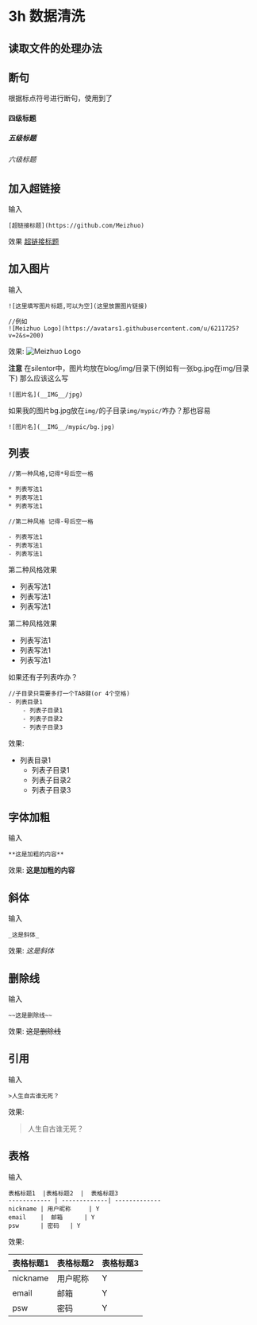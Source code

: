 # 3h 数据清洗
## 读取文件的处理办法
## 断句 
根据标点符号进行断句，使用到了 
#### 四级标题
##### 五级标题
###### 六级标题

## 加入超链接
输入
```
[超链接标题](https://github.com/Meizhuo)
```
效果
[超链接标题](https://github.com/Meizhuo)


## 加入图片
输入
```
![这里填写图片标题,可以为空](这里放置图片链接)

//例如
![Meizhuo Logo](https://avatars1.githubusercontent.com/u/6211725?v=2&s=200)
```
效果:
![Meizhuo Logo](https://avatars1.githubusercontent.com/u/6211725?v=2&s=200)

**注意**
在silentor中，图片均放在blog/img/目录下(例如有一张bg.jpg在img/目录下)
那么应该这么写
```
![图片名](__IMG__/jpg)
```

如果我的图片bg.jpg放在`img/`的子目录`img/mypic/`咋办？那也容易
```
![图片名](__IMG__/mypic/bg.jpg)
```


## 列表
```
//第一种风格,记得*号后空一格

* 列表写法1
* 列表写法1
* 列表写法1

//第二种风格 记得-号后空一格

- 列表写法1
- 列表写法1
- 列表写法1
```

第二种风格效果

* 列表写法1
* 列表写法1
* 列表写法1

第二种风格效果

- 列表写法1
- 列表写法1
- 列表写法1

如果还有子列表咋办？
```
//子目录只需要多打一个TAB键(or 4个空格)
- 列表目录1
    - 列表子目录1
    - 列表子目录2
    - 列表子目录3
```
效果:

- 列表目录1
    - 列表子目录1
    - 列表子目录2
    - 列表子目录3



## 字体加粗
输入
```
**这是加粗的内容**
```
效果:
**这是加粗的内容**



## 斜体
输入
```
_这是斜体_
```
效果:
_这是斜体_


## 删除线
输入
```
~~这是删除线~~
```
效果:
~~这是删除线~~



## 引用
输入
```
>人生自古谁无死？
```
效果:
>人生自古谁无死？



## 表格
输入
```
表格标题1  |表格标题2  |  表格标题3
------------ | -------------| -------------
nickname | 用户昵称     | Y
email    |  邮箱      | Y
psw      | 密码   | Y
```
效果:

表格标题1  |表格标题2  |  表格标题3
------------ | -------------| -------------
nickname | 用户昵称     | Y
email    |  邮箱      | Y
psw      | 密码    | Y
